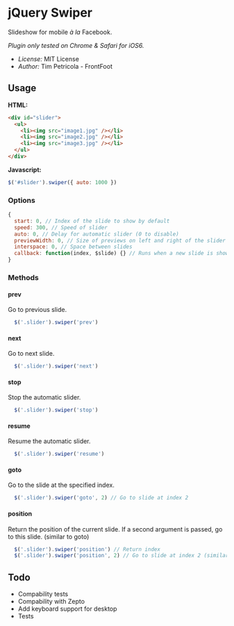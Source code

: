 # jQuery Swiper

Slideshow for mobile _à la_ Facebook.

*Plugin only tested on Chrome & Safari for iOS6.*

* *License:* MIT License
* *Author:* Tim Petricola - FrontFoot

## Usage

**HTML:**
```html
<div id="slider">
  <ul>
    <li><img src="image1.jpg" /></li>
    <li><img src="image2.jpg" /></li>
    <li><img src="image3.jpg" /></li>
  </ul>
</div>
```

**Javascript:**
```javascript
$('#slider').swiper({ auto: 1000 })
```

### Options
```javascript
{
  start: 0, // Index of the slide to show by default
  speed: 300, // Speed of slider
  auto: 0, // Delay for automatic slider (0 to disable)
  previewWidth: 0, // Size of previews on left and right of the slider
  interspace: 0, // Space between slides
  callback: function(index, $slide) {} // Runs when a new slide is shown
}
```

### Methods

#### prev
Go to previous slide.
```javascript
  $('.slider').swiper('prev')
````

#### next
Go to next slide.
```javascript
  $('.slider').swiper('next')
````

#### stop
Stop the automatic slider.
```javascript
  $('.slider').swiper('stop')
````

#### resume
Resume the automatic slider.
```javascript
  $('.slider').swiper('resume')
````

#### goto
Go to the slide at the specified index.
```javascript
  $('.slider').swiper('goto', 2) // Go to slide at index 2
````

#### position
Return the position of the current slide.
If a second argument is passed, go to this slide. (similar to goto)
```javascript
  $('.slider').swiper('position') // Return index
  $('.slider').swiper('position', 2) // Go to slide at index 2 (similar to .goto(2))
````

## Todo
* Compability tests
* Compability with Zepto
* Add keyboard support for desktop
* Tests
